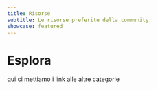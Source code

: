 ```yaml
---
title: Risorse
subtitle: Le risorse preferite della community.
showcase: featured
---
```


# Esplora
qui ci mettiamo i link alle altre categorie